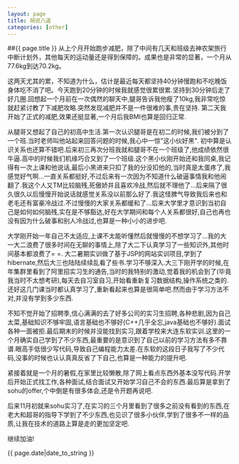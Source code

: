 ```yaml
---
layout: page
title: 胡说八道
categories: [other]
---
```

##{{ page.title }}
从上个月开始跑步减肥，除了中间有几天和班级去神农架旅行中断计划外，其他每天的运动量还是得到保障的。成果也是非常的显著，一个月从77.6kg到达70.2kg。

这两天尤其的累，不知道为什么，估计是最近每天都坚持40分钟慢跑和不吃晚饭身体吃不消了吧。今天跑到20分钟的时候我就感觉很累很累.坚持到30分钟后走了好几圈.回想起一个月前在一次偶然的聊天中,腿哥告诉我他瘦了10kg,我非常吃惊就赶紧讨教了下减肥攻略.突然发现减肥并不是一件很难的事,贵在坚持. 第二天我开始了正式的减肥,效果还挺显著,一个月后我BMI也算是回归正常.

从腿哥又想起了自己的初高中生活.第一次认识腿哥是在初二的时候,我们被分到了一个班.当时老师叫他站起来回答问题的时候,我心中一惊"这小伙好黑". 初中算是认识关系也还算不错吧.后来初三再次分班我就和腿哥不在一个班级了,他成绩依然很牛逼.高中的时候我们机缘巧合又到了一个班级.这个黑小伙刚开始还和我同桌,我记得有一次上课和他说话,最后小黑进来只扣了我的分没扣他的,当时真是太蛋疼了,我感觉好气啊...一直关系都挺好,不过后来有一次因为不知道什么破逼事情我和他闹翻了.我这个人又TM比较脑残,死傲娇并且喜欢冷战,然后就不理他了...后来隔了很久很久以后慢慢开始说话就感觉关系没以前那么好了.我这怪脾气导致我后来也和老毛还有富豪冷战过.不过慢慢的大家关系都缓和了...后来大学里才意识到当初自己是如何如何脑残,实在是不够豁达,好在大学期间和每个人关系都很好,自己也再也没有因为什么破事和别人冷战过,也算是一种小小的进步吧.

大学刚开始一年自己不太适应,上课不太能听懂然后就慢慢的不想学习了...我的大一大二浪费了很多时间在无聊的事情上,除了大二下认真学习了一些知识外,其他时间基本都浪费了= =. 大二暑期实训做了基于JSP的网站实训项目,学到了hibernate,然后大三也陆陆续续乱看了些书.学习不够深入.大三下刚开学的时候,在年集群里看到了阿里招实习生的通告,当时的我特别的激动,觉着我的机会到了(毕竟我当时不太想考研),每天去自习室自习,开始看重新复习数据结构,操作系统之类的.还好这几门课当时都认真学习了,重新看起来也算是很简单吧.然而由于学习方法不对,并没有学到多少东西.

不知不觉开始了招聘季,信心满满的去了好多公司的实习生招聘,各种悲剧,因为自己太菜,基础知识不够牢固,语言基础也不够好(C++几乎全忘,java基础也不够好).面试各种一面被拒.最后期末的时候并没能找到实习,跟着学校来大连东软实训.这里的一个月确实自己学到了不少东西,最重要的是意识到了自己以前的学习方法有多不靠谱.眼高手低很少写代码,导致自己编程能力太差.在东软的这段日子我写了不少代码,没事的时候也认认真真反省了下自己,也算是一种能力的提升吧.

紧接着就是一个月的暑假,在家里比较懒散,除了网上看点东西外基本没写代码.开学后开始正式找工作,各种面试,结合面试又开始学习自己不会的东西.最后算是拿到了sohu的offer,个中倒是有很多体会,还是令开题再说吧.

后来11月初就来sohu实习了,在实习的三个月里看到了很多之前没有看到的东西,在老大和超哥的指导下学到了不少东西,也见识了很多小伙伴,学到了很多不一样的品质,让我在技术的道路上算是走的更加坚定吧.

继续加油!

{{ page.date|date_to_string }}

